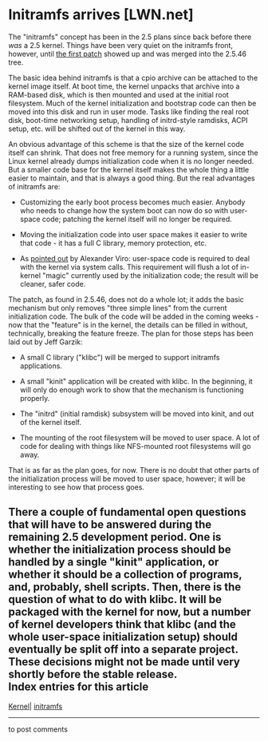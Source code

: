 # Initramfs arrives [LWN.net]

The "initramfs" concept has been in the 2.5 plans since back before there _was_ a 2.5 kernel. Things have been very quiet on the initramfs front, however, until [the first patch](/Articles/14448/) showed up and was merged into the 2.5.46 tree. 

The basic idea behind initramfs is that a cpio archive can be attached to the kernel image itself. At boot time, the kernel unpacks that archive into a RAM-based disk, which is then mounted and used at the initial root filesystem. Much of the kernel initialization and bootstrap code can then be moved into this disk and run in user mode. Tasks like finding the real root disk, boot-time networking setup, handling of initrd-style ramdisks, ACPI setup, etc. will be shifted out of the kernel in this way. 

An obvious advantage of this scheme is that the size of the kernel code itself can shrink. That does not free memory for a running system, since the Linux kernel already dumps initialization code when it is no longer needed. But a smaller code base for the kernel itself makes the whole thing a little easier to maintain, and that is always a good thing. But the real advantages of initramfs are: 

  * Customizing the early boot process becomes much easier. Anybody who needs to change how the system boot can now do so with user-space code; patching the kernel itself will no longer be required. 

  * Moving the initialization code into user space makes it easier to write that code - it has a full C library, memory protection, etc. 

  * As [pointed out](/Articles/14780/) by Alexander Viro: user-space code is required to deal with the kernel via system calls. This requirement will flush a lot of in-kernel "magic" currently used by the initialization code; the result will be cleaner, safer code. 




The patch, as found in 2.5.46, does not do a whole lot; it adds the basic mechanism but only removes "three simple lines" from the current initialization code. The bulk of the code will be added in the coming weeks - now that the "feature" is in the kernel, the details can be filled in without, technically, breaking the feature freeze. The plan for those steps has been laid out by Jeff Garzik: 

  * A small C library ("klibc") will be merged to support initramfs applications. 

  * A small "kinit" application will be created with klibc. In the beginning, it will only do enough work to show that the mechanism is functioning properly. 

  * The "initrd" (initial ramdisk) subsystem will be moved into kinit, and out of the kernel itself. 

  * The mounting of the root filesystem will be moved to user space. A lot of code for dealing with things like NFS-mounted root filesystems will go away. 




That is as far as the plan goes, for now. There is no doubt that other parts of the initialization process will be moved to user space, however; it will be interesting to see how that process goes. 

There a couple of fundamental open questions that will have to be answered during the remaining 2.5 development period. One is whether the initialization process should be handled by a single "kinit" application, or whether it should be a collection of programs, and, probably, shell scripts. Then, there is the question of what to do with klibc. It will be packaged with the kernel for now, but a number of kernel developers think that klibc (and the whole user-space initialization setup) should eventually be split off into a separate project. These decisions might not be made until very shortly before the stable release.  
Index entries for this article  
---  
[Kernel](/Kernel/Index)| [initramfs](/Kernel/Index#initramfs)  
  


* * *

to post comments 
